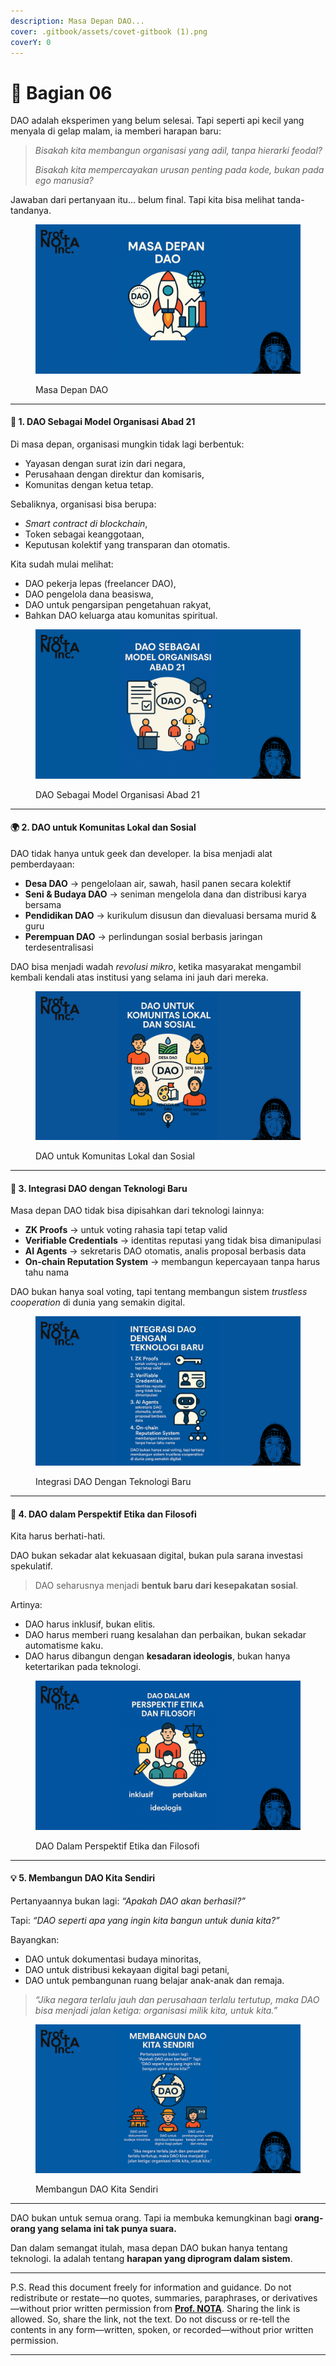 ```yaml
---
description: Masa Depan DAO...
cover: .gitbook/assets/covet-gitbook (1).png
coverY: 0
---
```


# 🔏 Bagian 06

DAO adalah eksperimen yang belum selesai. Tapi seperti api kecil yang menyala di gelap malam, ia memberi harapan baru:

> _Bisakah kita membangun organisasi yang adil, tanpa hierarki feodal?_
>
> _Bisakah kita mempercayakan urusan penting pada kode, bukan pada ego manusia?_

Jawaban dari pertanyaan itu… belum final. Tapi kita bisa melihat tanda-tandanya.

<figure><img src=".gitbook/assets/07.png" alt=""><figcaption><p>Masa Depan DAO</p></figcaption></figure>

***

#### 🔮 **1. DAO Sebagai Model Organisasi Abad 21**

Di masa depan, organisasi mungkin tidak lagi berbentuk:

* Yayasan dengan surat izin dari negara,
* Perusahaan dengan direktur dan komisaris,
* Komunitas dengan ketua tetap.

Sebaliknya, organisasi bisa berupa:

* _Smart contract di blockchain_,
* Token sebagai keanggotaan,
* Keputusan kolektif yang transparan dan otomatis.

Kita sudah mulai melihat:

* DAO pekerja lepas (freelancer DAO),
* DAO pengelola dana beasiswa,
* DAO untuk pengarsipan pengetahuan rakyat,
* Bahkan DAO keluarga atau komunitas spiritual.

<figure><img src=".gitbook/assets/07a.png" alt=""><figcaption><p>DAO Sebagai Model Organisasi Abad 21</p></figcaption></figure>

***

#### 🌍 **2. DAO untuk Komunitas Lokal dan Sosial**

DAO tidak hanya untuk geek dan developer. Ia bisa menjadi alat pemberdayaan:

* **Desa DAO** → pengelolaan air, sawah, hasil panen secara kolektif
* **Seni & Budaya DAO** → seniman mengelola dana dan distribusi karya bersama
* **Pendidikan DAO** → kurikulum disusun dan dievaluasi bersama murid & guru
* **Perempuan DAO** → perlindungan sosial berbasis jaringan terdesentralisasi

DAO bisa menjadi wadah _revolusi mikro_, ketika masyarakat mengambil kembali kendali atas institusi yang selama ini jauh dari mereka.

<figure><img src=".gitbook/assets/07b.png" alt=""><figcaption><p>DAO untuk Komunitas Lokal dan Sosial</p></figcaption></figure>

***

#### 🤖 **3. Integrasi DAO dengan Teknologi Baru**

Masa depan DAO tidak bisa dipisahkan dari teknologi lainnya:

* **ZK Proofs** → untuk voting rahasia tapi tetap valid
* **Verifiable Credentials** → identitas reputasi yang tidak bisa dimanipulasi
* **AI Agents** → sekretaris DAO otomatis, analis proposal berbasis data
* **On-chain Reputation System** → membangun kepercayaan tanpa harus tahu nama

DAO bukan hanya soal voting, tapi tentang membangun sistem _trustless cooperation_ di dunia yang semakin digital.

<figure><img src=".gitbook/assets/07c.png" alt=""><figcaption><p>Integrasi DAO Dengan Teknologi Baru</p></figcaption></figure>

***

#### 🧬 **4. DAO dalam Perspektif Etika dan Filosofi**

Kita harus berhati-hati.

DAO bukan sekadar alat kekuasaan digital, bukan pula sarana investasi spekulatif.

> DAO seharusnya menjadi **bentuk baru dari kesepakatan sosial**.

Artinya:

* DAO harus inklusif, bukan elitis.
* DAO harus memberi ruang kesalahan dan perbaikan, bukan sekadar automatisme kaku.
* DAO harus dibangun dengan **kesadaran ideologis**, bukan hanya ketertarikan pada teknologi.

<figure><img src=".gitbook/assets/07d.png" alt=""><figcaption><p>DAO Dalam Perspektif Etika dan Filosofi</p></figcaption></figure>

***

#### 💡 **5. Membangun DAO Kita Sendiri**

Pertanyaannya bukan lagi: _“Apakah DAO akan berhasil?”_

Tapi: _“DAO seperti apa yang ingin kita bangun untuk dunia kita?”_

Bayangkan:

* DAO untuk dokumentasi budaya minoritas,
* DAO untuk distribusi kekayaan digital bagi petani,
* DAO untuk pembangunan ruang belajar anak-anak dan remaja.

> _“Jika negara terlalu jauh dan perusahaan terlalu tertutup, maka DAO bisa menjadi jalan ketiga: organisasi milik kita, untuk kita.”_

<figure><img src=".gitbook/assets/07e.png" alt=""><figcaption><p>Membangun DAO Kita Sendiri</p></figcaption></figure>

***

DAO bukan untuk semua orang. Tapi ia membuka kemungkinan bagi **orang-orang yang selama ini tak punya suara.**

Dan dalam semangat itulah, masa depan DAO bukan hanya tentang teknologi. Ia adalah tentang **harapan yang diprogram dalam sistem**.

***

P.S. Read this document freely for information and guidance. Do not redistribute or restate—no quotes, summaries, paraphrases, or derivatives—without prior written permission from [**Prof. NOTA**](https://nota.endhonesa.com/). Sharing the link is allowed. So, share the link, not the text. Do not discuss or re-tell the contents in any form—written, spoken, or recorded—without prior written permission.

***
